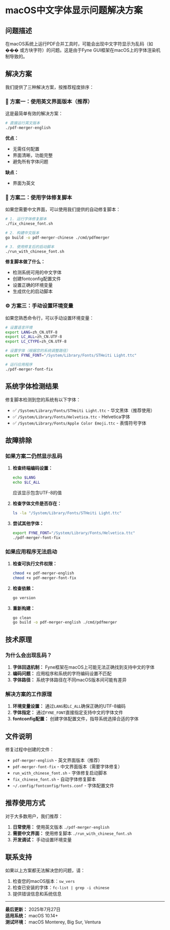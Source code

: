 # macOS中文字体显示问题解决方案

## 问题描述

在macOS系统上运行PDF合并工具时，可能会出现中文字符显示为乱码（如 ��� 或方块字符）的问题。这是由于Fyne GUI框架在macOS上的字体渲染机制导致的。

## 解决方案

我们提供了三种解决方案，按推荐程度排序：

### 🎯 方案一：使用英文界面版本（推荐）

这是最简单有效的解决方案：

```bash
# 直接运行英文版本
./pdf-merger-english
```

**优点：**
- 无需任何配置
- 界面清晰，功能完整
- 避免所有字体问题

**缺点：**
- 界面为英文

### 🔧 方案二：使用字体修复脚本

如果您需要中文界面，可以使用我们提供的自动修复脚本：

```bash
# 1. 运行字体修复脚本
./fix_chinese_font.sh

# 2. 构建中文版本
go build -o pdf-merger-chinese ./cmd/pdfmerger

# 3. 使用修复后的启动脚本
./run_with_chinese_font.sh
```

**修复脚本做了什么：**
- 检测系统可用的中文字体
- 创建fontconfig配置文件
- 设置正确的环境变量
- 生成优化的启动脚本

### ⚙️ 方案三：手动设置环境变量

如果您熟悉命令行，可以手动设置环境变量：

```bash
# 设置语言环境
export LANG=zh_CN.UTF-8
export LC_ALL=zh_CN.UTF-8
export LC_CTYPE=zh_CN.UTF-8

# 设置字体（根据您的系统调整路径）
export FYNE_FONT="/System/Library/Fonts/STHeiti Light.ttc"

# 运行应用程序
./pdf-merger-font-fix
```

## 系统字体检测结果

修复脚本检测到您的系统有以下字体：

- ✅ `/System/Library/Fonts/STHeiti Light.ttc` - 华文黑体（推荐使用）
- ✅ `/System/Library/Fonts/Helvetica.ttc` - Helvetica字体
- ✅ `/System/Library/Fonts/Apple Color Emoji.ttc` - 表情符号字体

## 故障排除

### 如果方案二仍然显示乱码

1. **检查终端编码设置：**
   ```bash
   echo $LANG
   echo $LC_ALL
   ```
   应该显示包含UTF-8的值

2. **检查字体文件是否存在：**
   ```bash
   ls -la "/System/Library/Fonts/STHeiti Light.ttc"
   ```

3. **尝试其他字体：**
   ```bash
   export FYNE_FONT="/System/Library/Fonts/Helvetica.ttc"
   ./pdf-merger-font-fix
   ```

### 如果应用程序无法启动

1. **检查可执行文件权限：**
   ```bash
   chmod +x pdf-merger-english
   chmod +x pdf-merger-font-fix
   ```

2. **检查依赖：**
   ```bash
   go version
   ```

3. **重新构建：**
   ```bash
   go clean
   go build -o pdf-merger-english ./cmd/pdfmerger
   ```

## 技术原理

### 为什么会出现乱码？

1. **字体回退机制：** Fyne框架在macOS上可能无法正确找到支持中文的字体
2. **编码问题：** 应用程序和系统的字符编码设置不匹配
3. **字体路径：** 系统字体路径在不同macOS版本间可能有差异

### 解决方案的工作原理

1. **环境变量设置：** 通过`LANG`和`LC_ALL`确保正确的UTF-8编码
2. **字体指定：** 通过`FYNE_FONT`直接指定支持中文的字体文件
3. **fontconfig配置：** 创建字体配置文件，指导系统选择合适的字体

## 文件说明

修复过程中创建的文件：

- `pdf-merger-english` - 英文界面版本（推荐）
- `pdf-merger-font-fix` - 中文界面版本（需要字体修复）
- `run_with_chinese_font.sh` - 字体修复启动脚本
- `fix_chinese_font.sh` - 自动字体修复脚本
- `~/.config/fontconfig/fonts.conf` - 字体配置文件

## 推荐使用方式

对于大多数用户，我们推荐：

1. **日常使用：** 使用英文版本 `./pdf-merger-english`
2. **需要中文界面：** 使用修复脚本 `./run_with_chinese_font.sh`
3. **开发调试：** 手动设置环境变量

## 联系支持

如果以上方案都无法解决您的问题，请：

1. 检查您的macOS版本：`sw_vers`
2. 检查已安装的字体：`fc-list | grep -i chinese`
3. 提供错误信息和系统信息

---

**最后更新：** 2025年7月27日  
**适用系统：** macOS 10.14+  
**测试环境：** macOS Monterey, Big Sur, Ventura
